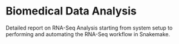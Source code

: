 # Biomedical Data Analysis
Detailed report on RNA-Seq Analysis starting from system setup to performing and automating the RNA-Seq workflow in Snakemake.
